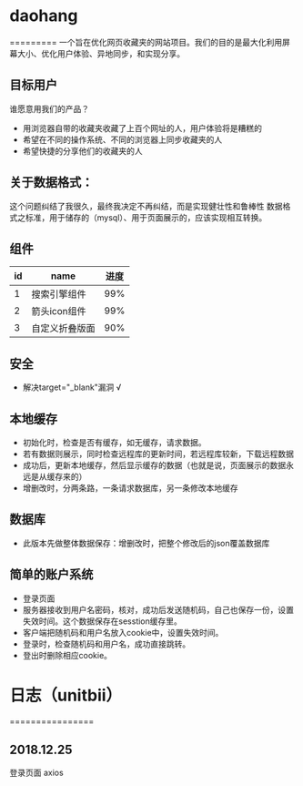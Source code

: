 # daohang
=========
  一个旨在优化网页收藏夹的网站项目。我们的目的是最大化利用屏幕大小、优化用户体验、异地同步，和实现分享。

## 目标用户
  谁愿意用我们的产品？
  * 用浏览器自带的收藏夹收藏了上百个网址的人，用户体验将是糟糕的
  * 希望在不同的操作系统、不同的浏览器上同步收藏夹的人
  * 希望快捷的分享他们的收藏夹的人

## 关于数据格式：
  这个问题纠结了我很久，最终我决定不再纠结，而是实现健壮性和鲁棒性
  数据格式之标准，用于储存的（mysql）、用于页面展示的，应该实现相互转换。

## 组件
  | id | name | 进度 |
  | -  | -    | -   |
  | 1  | 搜索引擎组件   | 99% |
  | 2  | 箭头icon组件  | 99% |
  | 3  | 自定义折叠版面 | 90% |


## 安全
  * 解决target="_blank"漏洞 √

## 本地缓存
  * 初始化时，检查是否有缓存，如无缓存，请求数据。
  * 若有数据则展示，同时检查远程库的更新时间，若远程库较新，下载远程数据
  * 成功后，更新本地缓存，然后显示缓存的数据（也就是说，页面展示的数据永远是从缓存来的）
  * 增删改时，分两条路，一条请求数据库，另一条修改本地缓存

## 数据库
  * 此版本先做整体数据保存：增删改时，把整个修改后的json覆盖数据库

## 简单的账户系统
  * 登录页面
  * 服务器接收到用户名密码，核对，成功后发送随机码，自己也保存一份，设置失效时间。这个数据保存在sesstion缓存里。
  * 客户端把随机码和用户名放入cookie中，设置失效时间。
  * 登录时，检查随机码和用户名，成功直接跳转。
  * 登出时删除相应cookie。

# 日志（unitbii）
================
## 2018.12.25
  登录页面 axios
